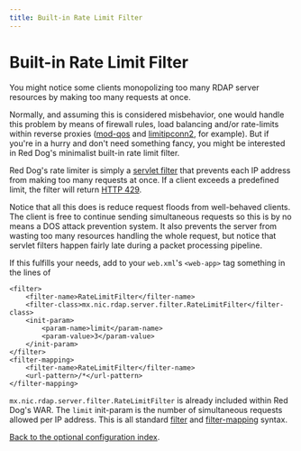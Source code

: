 ```yaml
---
title: Built-in Rate Limit Filter
---
```


# Built-in Rate Limit Filter

You might notice some clients monopolizing too many RDAP server resources by making too many requests at once.

Normally, and assuming this is considered misbehavior, one would handle this problem by means of firewall rules, load balancing and/or rate-limits within reverse proxies ([mod-qos](http://mod-qos.sourceforge.net/) and [limitipconn2](http://dominia.org/djao/limitipconn2.html), for example). But if you're in a hurry and don't need something fancy, you might be interested in Red Dog's minimalist built-in rate limit filter.

Red Dog's rate limiter is simply a [servlet filter](http://www.oracle.com/technetwork/java/filters-137243.html) that prevents each IP address from making too many requests at once. If a client exceeds a predefined limit, the filter will return [HTTP 429](https://en.wikipedia.org/wiki/List_of_HTTP_status_codes#429).

Notice that all this does is reduce request floods from well-behaved clients. The client is free to continue sending simultaneous requests so this is by no means a DOS attack prevention system. It also prevents the server from wasting too many resources handling the whole request, but notice that servlet filters happen fairly late during a packet processing pipeline.

If this fulfills your needs, add to your `web.xml`'s `<web-app>` tag something in the lines of

	<filter>
		<filter-name>RateLimitFilter</filter-name>
		<filter-class>mx.nic.rdap.server.filter.RateLimitFilter</filter-class>
		<init-param>
			<param-name>limit</param-name>
			<param-value>3</param-value>
		</init-param>
	</filter>
	<filter-mapping>
		<filter-name>RateLimitFilter</filter-name>
		<url-pattern>/*</url-pattern>
	</filter-mapping>

`mx.nic.rdap.server.filter.RateLimitFilter` is already included within Red Dog's WAR. The `limit` init-param is the number of simultaneous requests allowed per IP address. This is all standard [filter](http://docs.oracle.com/cd/E13222_01/wls/docs81/webapp/web_xml.html#1015950) and [filter-mapping](http://docs.oracle.com/cd/E13222_01/wls/docs81/webapp/web_xml.html#1039330) syntax.

[Back to the optional configuration index](documentation.html#further-configuration-optional).

